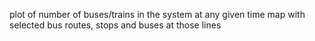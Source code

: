 plot of number of buses/trains in the system at any given time
map with selected bus routes, stops and buses at those lines